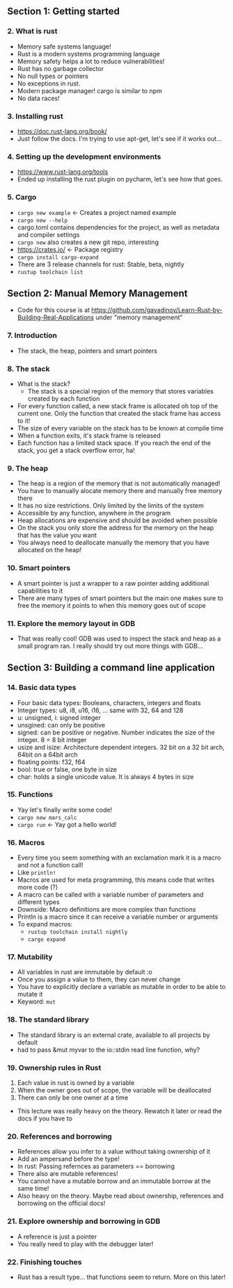 ## Section 1: Getting started

### 2. What is rust
- Memory safe systems language!
- Rust is a modern systems programming language
- Memory safety helps a lot to reduce vulnerabilities!
- Rust has no garbage collector
- No null types or pointers
- No exceptions in rust.
- Modern package manager! cargo is similar to npm
- No data races!

### 3. Installing rust
- https://doc.rust-lang.org/book/
- Just follow the docs. I'm trying to use apt-get, let's see if it works out...

### 4. Setting up the development environments
- https://www.rust-lang.org/tools
- Ended up installing the rust plugin on pycharm, let's see how that goes.

### 5. Cargo
- `cargo new example` <- Creates a project named example
- `cargo new --help`
- cargo.toml contains dependencies for the project, as well as metadata and compiler settings
- `cargo new` also creates a new git repo, interesting
- https://crates.io/ <- Package registry
- `cargo install cargo-expand`
- There are 3 release channels for rust: Stable, beta, nightly
- `rustup toolchain list`

## Section 2: Manual Memory Management
- Code for this course is at https://github.com/gavadinov/Learn-Rust-by-Building-Real-Applications under "memory management"

### 7. Introduction
- The stack, the heap, pointers and smart pointers

### 8. The stack
- What is the stack?
    - The stack is a special region of the memory that stores variables created by each function
- For every function called, a new stack frame is allocated oh top of the current one. Only the function that created the stack frame has access to it!
- The size of every variable on the stack has to be known at compile time
- When a function exits, it's stack frame is released
- Each function has a limited stack space. If you reach the end of the stack, you get a stack overflow error, ha!

### 9. The heap
- The heap is a region of the memory that is not automatically managed!
- You have to manually alocate memory there and manually free memory there
- It has no size restrictions. Only limited by the limits of the system
- Accessible by any function, anywhere in the program
- Heap allocations are expensive and should be avoided when possible
- On the stack you only store the address for the memory on the heap that has the value you want
- You always need to deallocate manually the memory that you have allocated on the heap!

### 10. Smart pointers
- A smart pointer is just a wrapper to a raw pointer adding additional capabilities to it
- There are many types of smart pointers but the main one makes sure to free the memory it points to when this memory goes out of scope

### 11. Explore the memory layout in GDB
- That was really cool! GDB was used to inspect the stack and heap as a small program ran. I really should try out more things with GDB...

## Section 3: Building a command line application

### 14. Basic data types
- Four basic data types: Booleans, characters, integers and floats
- Integer types: u8, i8, u16, i16, ... same with 32, 64 and 128
- u: unsigned, i: signed integer
- unsgined: can only be positive
- signed: can be positive or negative. Number indicates the size of the integer. 8 = 8 bit integer
- usize and isize: Architecture dependent integers. 32 bit on a 32 bit arch, 64bit on a 64bit arch
- floating points: f32, f64
- bool: true or false, one byte in size
- char: holds a single unicode value. It is always 4 bytes in size

### 15. Functions
- Yay let's finally write some code!
- `cargo new mars_calc`
- `cargo run` <- Yay got a hello world!

### 16. Macros
- Every time you seem something with an exclamation mark it is a macro and not a function call!
- Like `println!`
- Macros are used for meta programming, this means code that writes more code (?)
- A macro can be called with a variable number of parameters and different types
- Downside: Macro definitions are more complex than functions
- Println is a macro since it can receive a variable number or arguments 
- To expand macros: 
    - `rustup toolchain install nightly`
    - `cargo expand` 

### 17. Mutability
- All variables in rust are immutable by default :o
- Once you assign a value to them, they can never change
- You have to explicitly declare a variable as mutable in order to be able to mutate it
- Keyword: `mut`

### 18. The standard library
- The standard library is an external crate, available to all projects by default
- had to pass &mut myvar to the io::stdin read line function, why?

### 19. Ownership rules in Rust
1. Each value in rust is owned by a variable
2. When the owner goes out of scope, the variable will be deallocated
3. There can only be one owner at a time
- This lecture was really heavy on the theory. Rewatch it later or read the docs if you have to

### 20. References and borrowing
- References allow you infer to a value without taking ownership of it
- Add an ampersand before the type!
- In rust: Passing refernces as parameters == borrowing
- There also are mutable references!
- You cannot have a mutable borrow and an immutable borrow at the same time!
- Also heavy on the theory. Maybe read about ownership, references and borrowing on the official docs!

### 21. Explore ownership and borrowing in GDB
- A reference is just a pointer
- You really need to play with the debugger later!

### 22. Finishing touches
- Rust has a result type... that functions seem to return. More on this later!
